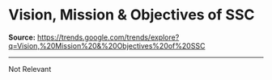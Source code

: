 # Vision, Mission & Objectives of SSC

**Source:** https://trends.google.com/trends/explore?q=Vision,%20Mission%20&%20Objectives%20of%20SSC

---

Not Relevant
